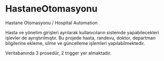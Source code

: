 # HastaneOtomasyonu
Hastane Otomasyonu / Hospital Automation

Hasta ve yönetim girişleri ayrılarak kullanıcıların sistemde yapabilecekleri işlevler de ayrıştırılmıştır.
Bu projede hasta, randevu, doktor, departman bilgilerine ekleme, silme ve güncelleme işlemleri yapılabilmektedir.

Veritabanında 3 prosedür, 2 trigger yer almaktadır.
